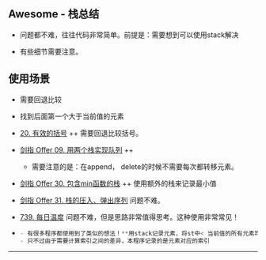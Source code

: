 ## Awesome - 栈总结

- 问题都不难，往往代码非常简单。前提是：需要想到可以使用stack解决

- 有些细节需要注意。

  



## 使用场景

- 需要回退比较

- 找到后面第一个大于当前值的元素

  

- [20. 有效的括号](https://leetcode-cn.com/problems/valid-parentheses/) ++ 需要回退比较括号。

- [剑指 Offer 09. 用两个栈实现队列](https://leetcode.cn/problems/yong-liang-ge-zhan-shi-xian-dui-lie-lcof/) ++
  
  - 需要注意的是：在append， delete的时候不需要每次都转移元素。
  
- [剑指 Offer 30. 包含min函数的栈](https://leetcode.cn/problems/bao-han-minhan-shu-de-zhan-lcof/) ++ 使用额外的栈来记录最小值

- [剑指 Offer 31. 栈的压入、弹出序列](https://leetcode.cn/problems/zhan-de-ya-ru-dan-chu-xu-lie-lcof/) 问题不难。

- [739. 每日温度](https://leetcode.cn/problems/daily-temperatures/)  问题不难，但是思路非常值得思考。这种使用非常常见！

- ```c++
  - 有很多程序都使用到了类似的想法！**用stack记录元素，将st中< 当前值的所有元素均pop出来，st中成单调递减的顺序。**
  - 只不过由于需要计算索引之间的差异，本程序记录的是元素对应的索引
  ```

  





------

